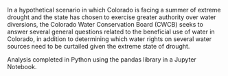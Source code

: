 In a hypothetical scenario in which Colorado is facing a summer of extreme drought and the state has chosen to exercise greater authority over water diversions, the Colorado Water Conservation Board (CWCB) seeks to answer several general questions related to the beneficial use of water in Colorado, in addition to determining which water rights on several water sources need to be curtailed given the extreme state of drought. 

Analysis completed in Python using the pandas library in a Jupyter Notebook. 
